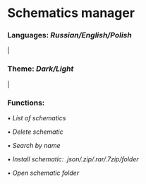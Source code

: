 # Schematics manager


### Languages: *Russian/English/Polish*

|

### Theme: *Dark/Light*

|

### Functions:

• *List of schematics*

• *Delete schematic*
	
• *Search by name*
	
• *Install schematic: .json/.zip/.rar/.7zip/folder*
	
• *Open schematic folder*
